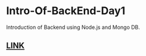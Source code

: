# Intro-Of-BackEnd-Day1
Introduction of Backend using Node.js and Mongo DB.

## [LINK](https://github.com/chandan-devs/Intro-Of-BackEnd-Day1/blob/main/notes.md)
